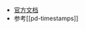 - [官方文档](https://numpy.org/doc/stable/reference/arrays.datetime.html#arrays-datetime)
- 参考[[pd-timestamps]]